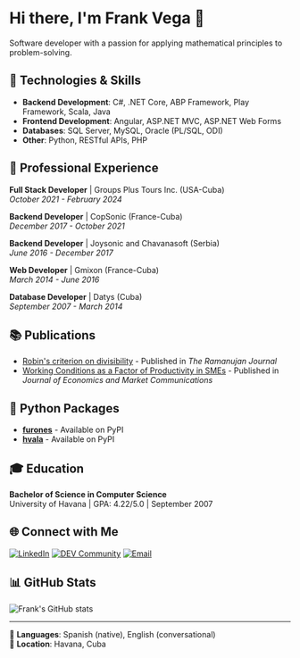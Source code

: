 # Hi there, I'm Frank Vega 👋

Software developer with a passion for applying mathematical principles to problem-solving.

## 🔧 Technologies & Skills

- **Backend Development**: C#, .NET Core, ABP Framework, Play Framework, Scala, Java
- **Frontend Development**: Angular, ASP.NET MVC, ASP.NET Web Forms
- **Databases**: SQL Server, MySQL, Oracle (PL/SQL, ODI)
- **Other**: Python, RESTful APIs, PHP

## 💼 Professional Experience

**Full Stack Developer** | Groups Plus Tours Inc. (USA-Cuba)  
*October 2021 - February 2024*

**Backend Developer** | CopSonic (France-Cuba)  
*December 2017 - October 2021*

**Backend Developer** | Joysonic and Chavanasoft (Serbia)  
*June 2016 - December 2017*

**Web Developer** | Gmixon (France-Cuba)  
*March 2014 - June 2016*

**Database Developer** | Datys (Cuba)  
*September 2007 - March 2014*

## 📚 Publications

- [Robin's criterion on divisibility](https://link.springer.com/article/10.1007/s11139-022-00574-4) - Published in *The Ramanujan Journal*
- [Working Conditions as a Factor of Productivity in SMEs](https://doisrpska.nub.rs/index.php/economyandmarket/article/view/4811) - Published in *Journal of Economics and Market Communications*

## 🐍 Python Packages

- [**furones**](https://pypi.org/project/furones/) - Available on PyPI
- [**hvala**](https://pypi.org/project/hvala/) - Available on PyPI

## 🎓 Education

**Bachelor of Science in Computer Science**  
University of Havana | GPA: 4.22/5.0 | September 2007

## 🌐 Connect with Me

[![LinkedIn](https://img.shields.io/badge/LinkedIn-0077B5?style=for-the-badge&logo=linkedin&logoColor=white)](https://www.linkedin.com/in/frank-vega-delgado)
[![DEV Community](https://img.shields.io/badge/dev.to-0A0A0A?style=for-the-badge&logo=devdotto&logoColor=white)](https://dev.to/frank_vega_987689489099bf)
[![Email](https://img.shields.io/badge/Email-D14836?style=for-the-badge&logo=gmail&logoColor=white)](mailto:vega.frank@gmail.com)

## 📊 GitHub Stats

![Frank's GitHub stats](https://github-readme-stats.vercel.app/api?username=frankvegadelgado&show_icons=true&theme=default)

---

💬 **Languages**: Spanish (native), English (conversational)  
📍 **Location**: Havana, Cuba
